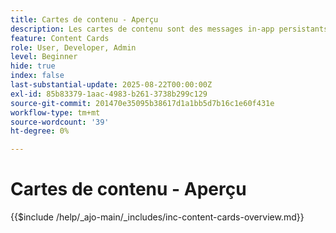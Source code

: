 ```yaml
---
title: Cartes de contenu - Aperçu
description: Les cartes de contenu sont des messages in-app persistants qui se trouvent dans une boîte de réception ou un flux dédié de votre application. Contrairement aux notifications push, elles n’interrompent pas l’utilisateur et peuvent être consultées à sa convenance.
feature: Content Cards
role: User, Developer, Admin
level: Beginner
hide: true
index: false
last-substantial-update: 2025-08-22T00:00:00Z
exl-id: 85b83379-1aac-4983-b261-3738b299c129
source-git-commit: 201470e35095b38617d1a1bb5d7b16c1e60f431e
workflow-type: tm+mt
source-wordcount: '39'
ht-degree: 0%

---
```


# Cartes de contenu - Aperçu

{{$include /help/_ajo-main/_includes/inc-content-cards-overview.md}}
